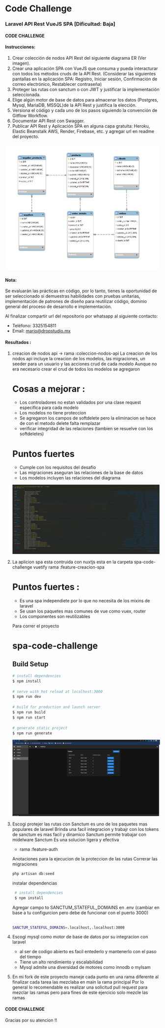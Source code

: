 # Code Challenge

### Laravel API Rest VueJS SPA  [Dificultad: Baja]

#### CODE CHALLENGE

#### Instrucciones:

1. Crear colección de nodos API Rest del siguiente diagrama ER (Ver imagen).
2. Crear una aplicación SPA con VueJS que consuma y pueda interacturar con todos los métodos cruds de la API Rest. (Considerar las siguientes pantallas en la aplicación SPA: Registro, Iniciar sesión, Confirmación de correo electrónico, Restablecer contraseña)
3. Proteger las rutas con sanctum o con JWT y justificar la implementación seleccionada.
4. Elige algún motor de base de datos para almacenar los datos (Postgres, Mysql, MariaDB, MSSQL)de la API Rest y justifica la elección.
5. Versiona el código y cada uno de los pasos siguiendo la convención de Gitflow Workflow.
6. Documentar API Rest con Swagger.
7. Publicar API Rest y Aplicación SPA en alguna capa gratuita: Heroku, Elastic Beanstalk AWS, Render, Firebase, etc. y agregar url en readme del proyecto.

![](model-1.png)

#### Nota:
Se evaluarán las prácticas en código, por lo tanto, tienes la oportunidad de ser seleccionado si demuestras habilidades
con pruebas unitarias, implementación de patrones de diseño para reutilizar código, dominio general del proceso de desarrollo e implementación.

Al finalizar compartir url del repositorio por whatsapp al siguiente contacto:
- Teléfono: 3325154811
- Email: mario@dropstudio.mx

#### Resultados :

1. creacion de nodos api -> rama :coleccion-nodos-api
   La creacion de los nodos api incluye la creacion de los modelos, las migraciones, un seeder para un usuario y las acciones crud de cada modelo 
   Aunque no era necesario crear el crud de todos los modelos se agregaron  
   # Cosas a mejorar :
    - Los controladores no estan validados por una clase request especifica para cada modelo 
    - Los modelos no tiene proteccion 
    - Se agregaron los campos de softdelete pero la eliminacion se hace de con el metodo delete falta remplazar 
    - verificar integridad de las relaciones (tambien se resuelve con los softdeletes)
   # Puntos fuertes 
    - Cumple con los requisitos del desafio
    - Las migraciones aseguran las relaciones de la base de datos
    - Los modelos incluyen las relaciones del diagrama

     ![](Screen0.png)  

2. La aplicion spa esta contruida con nuxtjs esta en la carpeta spa-code-challenge vuetify
   rama :feature-creacion-spa
   # Puntos fuertes : 
   - Es una spa independiete por lo que no necesita de los mixins de laravel
   - Se usan los paquetes mas comunes de vue como vuex, router
   - Los componentes son reutilizables

   Para correr el proyecto 
   # spa-code-challenge

    ## Build Setup

    ```bash
    # install dependencies
    $ npm install

    # serve with hot reload at localhost:3000
    $ npm run dev

    # build for production and launch server
    $ npm run build
    $ npm run start

    # generate static project
    $ npm run generate
    ```

   ![](Screen1.png) 

3. Escogi protejer las rutas con Sanctum es uno de los paquetes mas populares de laravel 
   Brinda una facil integracion y trabajr con los tokens de sanctum es mas facil y dinamico 
   Sanctum permite trabajar con midelware
   Sanctum Es una solucion ligera y efectiva  
   - rama :feature-auth 

   Anotaciones para la ejecucion de la proteccion de las rutas 
   Correrar las migraciones 
   ```bash 
   php artisan db:seed

   ``` 
   instalar dependencias
   
   ```bash
    # install dependencies
    $ npm install
   ```
   Agregar campo to SANCTUM_STATEFUL_DOMAINS en .env (cambiar en base a tu configurcion pero debe de funcionar con el puerto 3000)

   ```bash
   
   SANCTUM_STATEFUL_DOMAINS=.localhost,.localhost:3000
   
   ```


4. Escogi mysql como motor de base de datos por su integracion con laravel 
    - al ser de codigo abierto es facil entederlo y mantenerlo con el paso del tiempo 
    - Tiene un alto rendimiento y escalabilidad
    - Mysql admite una diversidad de motores como innodb o myIsam

5. En mi fork de este proyecto 
   maneje cada punto en una rama diferente al finalizar cada tarea las mezclaba en main la rama principal
   Por lo general lo recomendable es realizar una solicitud pull request para mezclar las ramas 
   pero para fines de este ejercicio solo mezcle las ramas   

#### CODE CHALLENGE

Gracias por su atencion !! 